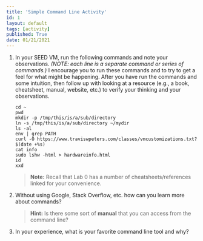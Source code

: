 ```yaml
---
title: 'Simple Command Line Activity'
id: 1
layout: default
tags: [activity]
published: True
date: 01/21/2021
---
```


1. In your SEED VM, run the following commands and note your observations.
_(NOTE: each line is a separate command or series of commands.)_
I encourage you to run these commands and to try to get a feel for what might be happening.
After you have run the commands and some intuition, then follow up with looking at a resource
(e.g., a book, cheatsheet, manual, website, etc.) to verify your thinking and your observations.

    ```
    cd ~
    pwd
    mkdir -p /tmp/this/is/a/sub/directory
    ln -s /tmp/this/is/a/sub/directory ~/mydir
    ls -al
    env | grep PATH
    curl -O https://www.traviswpeters.com/classes/vmcustomizations.txt?$(date +%s)
    cat info
    sudo lshw -html > hardwareinfo.html
    id
    xxd
    ```

    > **Note:** Recall that Lab 0 has a number of cheatsheets/references linked for your convenience.

2. Without using Google, Stack Overflow, etc. how can you learn more about commands?

    > **Hint:** Is there some sort of **manual** that you can access from the command line?

3. In your experience, what is your favorite command line tool and why?
